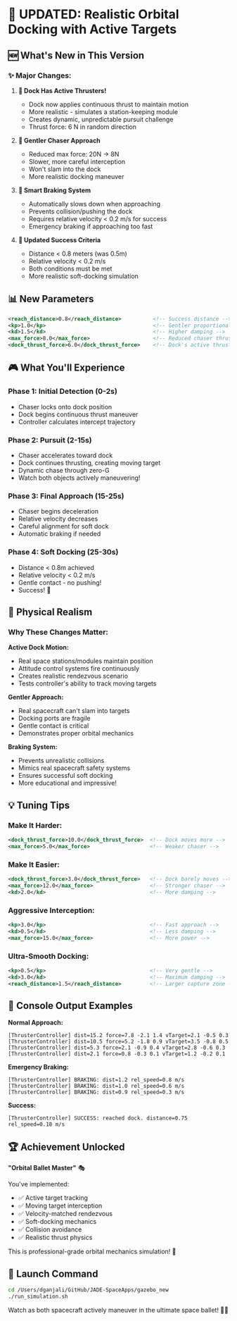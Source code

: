 # 🚀 UPDATED: Realistic Orbital Docking with Active Targets

## 🆕 What's New in This Version

### ✨ Major Changes:

1. **🎯 Dock Has Active Thrusters!**
   - Dock now applies continuous thrust to maintain motion
   - More realistic - simulates a station-keeping module
   - Creates dynamic, unpredictable pursuit challenge
   - Thrust force: 6 N in random direction

2. **🐌 Gentler Chaser Approach**
   - Reduced max force: 20N → 8N
   - Slower, more careful interception
   - Won't slam into the dock
   - More realistic docking maneuver

3. **🛑 Smart Braking System**
   - Automatically slows down when approaching
   - Prevents collision/pushing the dock
   - Requires relative velocity < 0.2 m/s for success
   - Emergency braking if approaching too fast

4. **🎯 Updated Success Criteria**
   - Distance < 0.8 meters (was 0.5m)
   - Relative velocity < 0.2 m/s
   - Both conditions must be met
   - More realistic soft-docking simulation

## 📊 New Parameters

```xml
<reach_distance>0.8</reach_distance>          <!-- Success distance -->
<kp>1.0</kp>                                  <!-- Gentler proportional gain -->
<kd>1.5</kd>                                  <!-- Higher damping -->
<max_force>8.0</max_force>                    <!-- Reduced chaser thrust -->
<dock_thrust_force>6.0</dock_thrust_force>    <!-- Dock's active thrust -->
```

## 🎮 What You'll Experience

### Phase 1: Initial Detection (0-2s)
- Chaser locks onto dock position
- Dock begins continuous thrust maneuver
- Controller calculates intercept trajectory

### Phase 2: Pursuit (2-15s)
- Chaser accelerates toward dock
- Dock continues thrusting, creating moving target
- Dynamic chase through zero-G
- Watch both objects actively maneuvering!

### Phase 3: Final Approach (15-25s)
- Chaser begins deceleration
- Relative velocity decreases
- Careful alignment for soft dock
- Automatic braking if needed

### Phase 4: Soft Docking (25-30s)
- Distance < 0.8m achieved
- Relative velocity < 0.2 m/s
- Gentle contact - no pushing!
- Success! 🎉

## 🔬 Physical Realism

### Why These Changes Matter:

**Active Dock Motion:**
- Real space stations/modules maintain position
- Attitude control systems fire continuously
- Creates realistic rendezvous scenario
- Tests controller's ability to track moving targets

**Gentler Approach:**
- Real spacecraft can't slam into targets
- Docking ports are fragile
- Gentle contact is critical
- Demonstrates proper orbital mechanics

**Braking System:**
- Prevents unrealistic collisions
- Mimics real spacecraft safety systems
- Ensures successful soft docking
- More educational and impressive!

## 💡 Tuning Tips

### Make It Harder:
```xml
<dock_thrust_force>10.0</dock_thrust_force>  <!-- Dock moves more -->
<max_force>5.0</max_force>                   <!-- Weaker chaser -->
```

### Make It Easier:
```xml
<dock_thrust_force>3.0</dock_thrust_force>   <!-- Dock barely moves -->
<max_force>12.0</max_force>                  <!-- Stronger chaser -->
<kd>2.0</kd>                                 <!-- More damping -->
```

### Aggressive Interception:
```xml
<kp>3.0</kp>                                 <!-- Fast approach -->
<kd>0.5</kd>                                 <!-- Less damping -->
<max_force>15.0</max_force>                  <!-- More power -->
```

### Ultra-Smooth Docking:
```xml
<kp>0.5</kp>                                 <!-- Very gentle -->
<kd>3.0</kd>                                 <!-- Maximum damping -->
<reach_distance>1.5</reach_distance>         <!-- Larger capture zone -->
```

## 🎯 Console Output Examples

**Normal Approach:**
```
[ThrusterController] dist=15.2 force=7.8 -2.1 1.4 vTarget=2.1 -0.5 0.3
[ThrusterController] dist=10.5 force=5.2 -1.8 0.9 vTarget=3.5 -0.8 0.5
[ThrusterController] dist=5.3 force=2.1 -0.9 0.4 vTarget=2.8 -0.6 0.3
[ThrusterController] dist=2.1 force=0.8 -0.3 0.1 vTarget=1.2 -0.2 0.1
```

**Emergency Braking:**
```
[ThrusterController] BRAKING: dist=1.2 rel_speed=0.8 m/s
[ThrusterController] BRAKING: dist=1.0 rel_speed=0.6 m/s
[ThrusterController] BRAKING: dist=0.9 rel_speed=0.3 m/s
```

**Success:**
```
[ThrusterController] SUCCESS: reached dock. distance=0.75 rel_speed=0.18 m/s
```

## 🏆 Achievement Unlocked

**"Orbital Ballet Master"** 🎭

You've implemented:
- ✅ Active target tracking
- ✅ Moving target interception
- ✅ Velocity-matched rendezvous
- ✅ Soft-docking mechanics
- ✅ Collision avoidance
- ✅ Realistic thrust physics

This is professional-grade orbital mechanics simulation! 🌟

## 🚀 Launch Command

```bash
cd /Users/dganjali/GitHub/JADE-SpaceApps/gazebo_new
./run_simulation.sh
```

Watch as both spacecraft actively maneuver in the ultimate space ballet! 🎪✨
